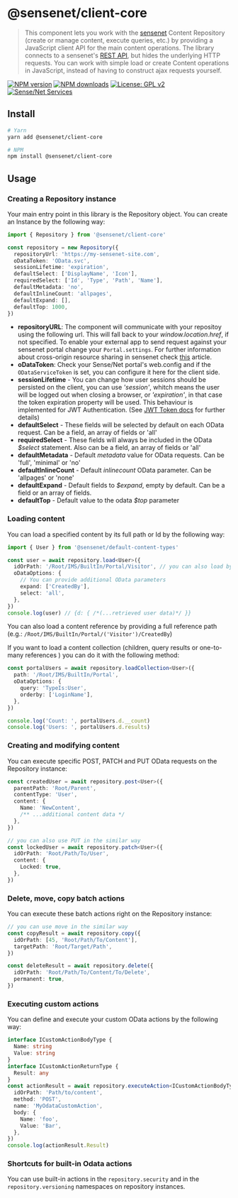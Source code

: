 # @sensenet/client-core

> This component lets you work with the [sensenet](https://github.com/SenseNet/sensenet) Content Repository (create or manage content, execute queries, etc.) by providing a JavaScript client API for the main content operations.
> The library connects to a sensenet's [REST API](https://community.sensenet.com/docs/odata-rest-api/), but hides the underlying HTTP requests. You can work with simple load or create Content operations in JavaScript, instead of having to construct ajax requests yourself.

[![NPM version](https://img.shields.io/npm/v/@sensenet/client-core.svg?style=flat)](https://www.npmjs.com/package/@sensenet/client-core)
[![NPM downloads](https://img.shields.io/npm/dt/@sensenet/client-core.svg?style=flat)](https://www.npmjs.com/package/@sensenet/client-core)
[![License: GPL v2](https://img.shields.io/badge/License-GPL%20v2-blue.svg)](https://www.gnu.org/licenses/old-licenses/gpl-2.0.en.html)
[![Sense/Net Services](https://img.shields.io/badge/sensenet-7.1.3%20tested-green.svg)](https://github.com/SenseNet/sensenet/releases/tag/v7.1.3)

## Install

```bash
# Yarn
yarn add @sensenet/client-core

# NPM
npm install @sensenet/client-core
```

## Usage

### Creating a Repository instance

Your main entry point in this library is the Repository object. You can create an Instance by the following way:

```ts
import { Repository } from '@sensenet/client-core'

const repository = new Repository({
  repositoryUrl: 'https://my-sensenet-site.com',
  oDataToken: 'OData.svc',
  sessionLifetime: 'expiration',
  defaultSelect: ['DisplayName', 'Icon'],
  requiredSelect: ['Id', 'Type', 'Path', 'Name'],
  defaultMetadata: 'no',
  defaultInlineCount: 'allpages',
  defaultExpand: [],
  defaultTop: 1000,
})
```

- **repositoryURL**: The component will communicate with your repositoy using the following url. This will fall back to your _window.location.href_, if not specified. To enable your external app to send request against your sensenet portal change your `Portal.settings`. For further information about cross-origin resource sharing in sensenet check [this](community.sensenet.com/docs/cors/)
  article.
- **oDataToken**: Check your Sense/Net portal's web.config and if the `ODataServiceToken` is set, you can configure it here for the client side.
- **sessionLifetime** - You can change how user sessions should be persisted on the client, you can use _'session'_, whitch means the user will be logged out when closing a browser, or _'expiration'_, in that case the token expiration property will be used. This behaviour is implemented for JWT Authentication. (See [JWT Token docs](http://community.sensenet.com/docs/web-token-authentication/) for further details)
- **defaultSelect** - These fields will be selected by default on each OData request. Can be a field, an array of fields or 'all'
- **requiredSelect** - These fields will always be included in the OData _\$select_ statement. Also can be a field, an array of fields or 'all'
- **defaultMetadata** - Default _metadata_ value for OData requests. Can be 'full', 'minimal' or 'no'
- **defaultInlineCount** - Default _inlinecount_ OData parameter. Can be 'allpages' or 'none'
- **defaultExpand** - Default fields to _\$expand_, empty by default. Can be a field or an array of fields.
- **defaultTop** - Default value to the odata _\$top_ parameter

### Loading content

You can load a specified content by its full path or Id by the following way:

```ts
import { User } from '@sensenet/default-content-types'

const user = await repository.load<User>({
  idOrPath: '/Root/IMS/BuiltIn/Portal/Visitor', // you can also load by content Id
  oDataOptions: {
    // You can provide additional OData parameters
    expand: ['CreatedBy'],
    select: 'all',
  },
})
console.log(user) // {d: { /*(...retrieved user data)*/ }}
```

You can also load a content reference by providing a full reference path (e.g.: `/Root/IMS/BuiltIn/Portal/('Visitor')/CreatedBy`)

If you want to load a content collection (children, query results or one-to-many references ) you can do it with the following method:

```ts
const portalUsers = await repository.loadCollection<User>({
  path: '/Root/IMS/BuiltIn/Portal',
  oDataOptions: {
    query: 'TypeIs:User',
    orderby: ['LoginName'],
  },
})

console.log('Count: ', portalUsers.d.__count)
console.log('Users: ', portalUsers.d.results)
```

### Creating and modifying content

You can execute specific POST, PATCH and PUT OData requests on the Repository instance:

```ts
const createdUser = await repository.post<User>({
  parentPath: 'Root/Parent',
  contentType: 'User',
  content: {
    Name: 'NewContent',
    /** ...additional content data */
  },
})

// you can also use PUT in the similar way
const lockedUser = await repository.patch<User>({
  idOrPath: 'Root/Path/To/User',
  content: {
    Locked: true,
  },
})
```

### Delete, move, copy batch actions

You can execute these batch actions right on the Repository instance:

```ts
// you can use move in the similar way
const copyResult = await repository.copy({
  idOrPath: [45, 'Root/Path/To/Content'],
  targetPath: 'Root/Target/Path',
})

const deleteResult = await repository.delete({
  idOrPath: 'Root/Path/To/Content/To/Delete',
  permanent: true,
})
```

### Executing custom actions

You can define and execute your custom OData actions by the following way:

```ts
interface ICustomActionBodyType {
  Name: string
  Value: string
}
interface ICustomActionReturnType {
  Result: any
}
const actionResult = await repository.executeAction<ICustomActionBodyType, ICustomActionReturnType>({
  idOrPath: 'Path/to/content',
  method: 'POST',
  name: 'MyOdataCustomAction',
  body: {
    Name: 'foo',
    Value: 'Bar',
  },
})
console.log(actionResult.Result)
```

### Shortcuts for built-in Odata actions

You can use built-in actions in the `repository.security` and in the `repository.versioning` namespaces on repository instances.
